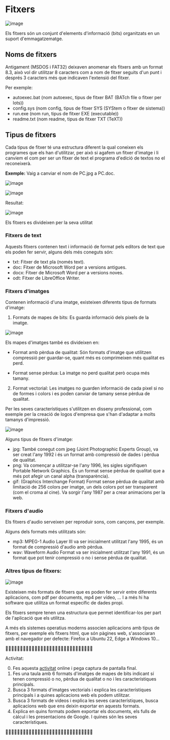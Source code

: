 # Fitxers

![image](https://github.com/XaSaFa/MP08-23-24/assets/110727546/a765274b-e26c-42ac-9e9a-5e06f5e94cc0)

Els fitxers són un conjunt d'elements d'informació (bits) organitzats en un suport d'emmagatzematge.

## Noms de fitxers

Antigament (MSDOS i FAT32) deixaven anomenar els fitxers amb un format 8.3, això vol dir utilitzar 8 caracters com a nom de fitxer seguits d'un punt i després 3 caracters més que indicaven l'extensió del fitxer.

Per exemple:

- autoexec.bat (nom autoexec, tipus de fitxer BAT (BATch file o fitxer per lots))
- config.sys (nom config, tipus de fitxer SYS (SYStem o fitxer de sistema))
- run.exe (nom run, tipus de fitxer EXE (executable))
- readme.txt (nom readme, tipus de fitxer TXT (TeXT))

## Tipus de fitxers

Cada tipus de fitxer té una estructura diferent la qual coneixen els programes que els han d'utilitzar, per això si agafem un fitxer d'imatge i li canviem el com per ser un fitxer de text el programa d'edició de textos no el reconeixerà.

**Exemple:** Vaig a canviar el nom de PC.jpg a PC.doc.

![image](https://github.com/XaSaFa/MP08-23-24/assets/110727546/40ad5043-fe17-4d33-b3ea-d0744636cf77)

![image](https://github.com/XaSaFa/MP08-23-24/assets/110727546/6c7abbc8-6fc5-40c2-95e4-fca94a2c62bc)

Resultat:

![image](https://github.com/XaSaFa/MP08-23-24/assets/110727546/097166e5-5eff-408a-83bb-6f13af5fe394)

Els fitxers es divideixen per la seva utilitat

### Fitxers de text

Aquests fitxers contenen text i informació de format pels editors de text que els poden fer servir, alguns dels més coneguts són:

- txt: Fitxer de text pla (només text).
- doc: Fitxer de Microsoft Word per a versions antigues.
- docx: Fitxer de Microsoft Word per a versions noves.
- odt: Fitxer de LibreOffice Writer.

### Fitxers d'imatges

Contenen informació d'una imatge, existeixen diferents tipus de formats d'imatge:

1. Formats de mapes de bits: Es guarda informació dels pixels de la imatge.

![image](https://github.com/XaSaFa/MP08-23-24/assets/110727546/11a645d1-7fa1-4122-8e27-676bda1ccc22)

Els mapes d'imatges també es divideixen en:

  - Format amb pèrdua de qualitat: Són formats d'imatge que utilitzen compressió per guardar-se, quant més es comprimeixen més qualitat es perd.

  - Format sense pèrdua: La imatge no perd qualitat però ocupa més tamany.

2. Format vectorial: Les imatges no guarden informació de cada pixel si no de formes i colors i es poden canviar de tamany sense pèrdua de qualitat.

Per les seves característiques s'utilitzen en disseny professional, com exemple per la creació de logos d'empresa que s'han d'adaptar a molts tamanys d'impressió.

![image](https://github.com/XaSaFa/MP08-23-24/assets/110727546/0f6366ed-0a0d-41b4-a31f-c1519feb1512)

Alguns tipus de fitxers d'imatge:

- jpg: També conegut com jpeg (Joint Photographic Experts Group), va ser creat l'any 1992 i és un format amb compressió de dades i pèrdua de qualitat.
- png: Va començar a utilitzar-se l'any 1996, les sigles signifiquen Portable Network Graphics. És un format sense pèrdua de qualitat que a més pot afegir un canal alpha (transparència).
- gif: (Graphics Interchange Format) Format sense pèrdua de qualitat amb limitació de 256 colors per imatge, un dels colors pot ser transparent (com el croma al cine). Va sorgir l'any 1987 per a crear animacions per la web.

### Fitxers d'audio

Els fitxers d'audio serveixen per reproduir sons, com cançons, per exemple.

Alguns dels formats més utilitzats són:

- mp3: MPEG-1 Audio Layer III va ser inicialment utilitzat l'any 1995, és un format de compressió d'audio amb pèrdua.
- wav: Waveform Audio Format va ser inicialment utilitzat l'any 1991, és un format que pot tenir compressió o no i sense pèrdua de qualitat.

 ### Altres tipus de fitxers:

![image](https://github.com/XaSaFa/MP08-23-24/assets/110727546/15ee3aaf-0226-49d2-928e-83a4f65a2c55)

 Existeixen més formats de fitxers que es poden fer servir entre diferents aplicacions, com pdf per documents, mp4 per vídeo, ...  I a més hi ha software que utilitza un format específic de dades propi.

 Els fitxers sempre tenen una estructura que permet identificar-los per part de l'aplicació que els utilitza.

 A més els sistemes operatius moderns associen aplicacions amb tipus de fitxers, per exemple els fitxers html, que són pàgines web, s'associaran amb el navegador per defecte: Firefox a Ubuntu 22, Edge a Windows 10...


🔎🔎🔎🔎🔎🔎🔎🔎🔎🔎🔎🔎🔎🔎🔎🔎🔎🔎🔎🔎🔎🔎🔎🔎🔎🔎🔎🔎🔎🔎

Activitat:

0. Fes aquesta [activitat](http://planeta42.com/it/filetypestree/game.html) online i pega captura de pantalla final. 
1. Fes una taula amb 6 formats d'imatges de mapes de bits indicant sí tenen compressió o no, pèrdua de qualitat o no i les característiques principals.
2. Busca 3 formats d'imatges vectorials i explica les característiques principals i a quines aplicacions web els podem utilitzar.
3. Busca 3 formats de vídeos i explica les seves característiques, busca aplicacions web que ens deixin exportar en aquests formats.
4. Explica en quins formats podem exportar els documents, els fulls de càlcul i les presentacions de Google. I quines són les seves característiques.

🔎🔎🔎🔎🔎🔎🔎🔎🔎🔎🔎🔎🔎🔎🔎🔎🔎🔎🔎🔎🔎🔎🔎🔎🔎🔎🔎🔎🔎🔎
 
 
